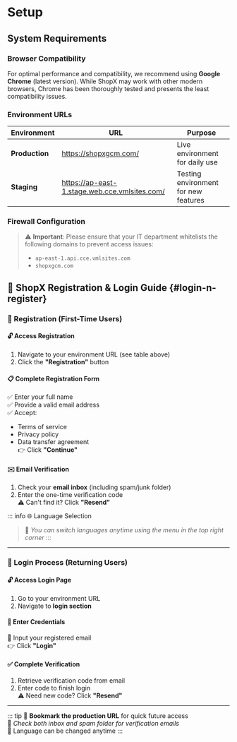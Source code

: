 # Setup

## System Requirements

### Browser Compatibility
For optimal performance and compatibility, we recommend using **Google Chrome** (latest version). While ShopX may work with other modern browsers, Chrome has been thoroughly tested and presents the least compatibility issues.

### Environment URLs

| Environment | URL | Purpose |
|------------|-----|---------|
| **Production** | https://shopxgcm.com/ | Live environment for daily use |
| **Staging** | https://ap-east-1.stage.web.cce.vmlsites.com/ | Testing environment for new features |

### Firewall Configuration
> ⚠️ **Important**: Please ensure that your IT department whitelists the following domains to prevent access issues:
> - `ap-east-1.api.cce.vmlsites.com`
> - `shopxgcm.com`

## 🚀 ShopX Registration & Login Guide {#login-n-register}

### 📝 Registration (First-Time Users)

#### 🔓 Access Registration
1. Navigate to your environment URL (see table above)
2. Click the **"Registration"** button

#### 📋 Complete Registration Form
✅ Enter your full name  
✅ Provide a valid email address  
✅ Accept:  
   - Terms of service  
   - Privacy policy  
   - Data transfer agreement  
👉 Click **"Continue"**

#### ✉️ Email Verification
1. Check your **email inbox** (including spam/junk folder)
2. Enter the one-time verification code  
⚠️ Can't find it? Click **"Resend"**

::: info 🌐 Language Selection
> 💬 *You can switch languages anytime using the menu in the top right corner*
:::

---

### 🔑 Login Process (Returning Users)

#### 🔓 Access Login Page
1. Go to your environment URL
2. Navigate to **login section**

#### 🔐 Enter Credentials
📧 Input your registered email  
👉 Click **"Login"**

#### ✅ Complete Verification
1. Retrieve verification code from email  
2. Enter code to finish login  
⚠️ Need new code? Click **"Resend"**

---

::: tip
🌟 **Bookmark the production URL** for quick future access  
🔔 *Check both inbox and spam folder for verification emails*  
🔄 Language can be changed anytime
:::

